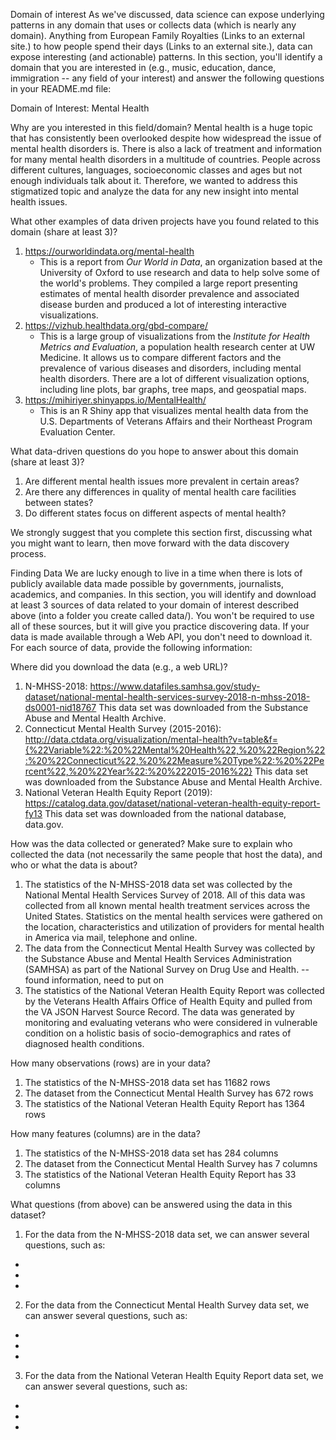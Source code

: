 Domain of interest
As we've discussed, data science can expose underlying patterns in any domain that uses or collects data (which is nearly any domain). Anything from European Family Royalties (Links to an external site.) to how people spend their days (Links to an external site.), data can expose interesting (and actionable) patterns. In this section, you'll identify a domain that you are interested in (e.g., music, education, dance, immigration -- any field of your interest) and answer the following questions in your README.md file:

Domain of Interest: Mental Health

Why are you interested in this field/domain?
Mental health is a huge topic that has consistently been overlooked despite how widespread the issue of mental health disorders is. There is also a lack of treatment and information for many mental health disorders in a multitude of countries. People across different cultures, languages, socioeconomic classes and ages but not enough individuals talk about it. Therefore, we wanted to address this stigmatized topic and analyze the data for any new insight into mental health issues.

What other examples of data driven projects have you found related to this domain (share at least 3)?
1. https://ourworldindata.org/mental-health
    - This is a report from _Our World in Data_, an organization based at the University of Oxford to use research and data to
      help solve some of the world's problems. They compiled a large report presenting estimates of mental health disorder
      prevalence and associated disease burden and produced a lot of interesting interactive visualizations.
2. https://vizhub.healthdata.org/gbd-compare/
    - This is a large group of visualizations from the _Institute for Health Metrics and Evaluation_, a population health
      research center at UW Medicine. It allows us to compare different factors and the prevalence of various diseases and
      disorders, including mental health disorders. There are a lot of different visualization options, including line plots,
      bar graphs, tree maps, and geospatial maps.
3. https://mihiriyer.shinyapps.io/MentalHealth/
    - This is an R Shiny app that visualizes mental health data from the U.S. Departments of Veterans Affairs and their
      Northeast Program Evaluation Center.

What data-driven questions do you hope to answer about this domain (share at least 3)?
1. Are different mental health issues more prevalent in certain areas?
2. Are there any differences in quality of mental health care facilities between states?
3. Do different states focus on different aspects of mental health?

We strongly suggest that you complete this section first, discussing what you might want to learn, then move forward with the data discovery process.

Finding Data
We are lucky enough to live in a time when there is lots of publicly available data made possible by governments, journalists, academics, and companies. In this section, you will identify and download at least 3 sources of data related to your domain of interest described above (into a folder you create called data/). You won't be required to use all of these sources, but it will give you practice discovering data. If your data is made available through a Web API, you don't need to download it. For each source of data, provide the following information:

Where did you download the data (e.g., a web URL)?
1. N-MHSS-2018: https://www.datafiles.samhsa.gov/study-dataset/national-mental-health-services-survey-2018-n-mhss-2018-ds0001-nid18767
This data set was downloaded from the Substance Abuse and Mental Health Archive.
2. Connecticut Mental Health Survey (2015-2016): http://data.ctdata.org/visualization/mental-health?v=table&f={%22Variable%22:%20%22Mental%20Health%22,%20%22Region%22:%20%22Connecticut%22,%20%22Measure%20Type%22:%20%22Percent%22,%20%22Year%22:%20%222015-2016%22}
This data set was downloaded from the Substance Abuse and Mental Health Archive.
3. National Veteran Health Equity Report (2019): https://catalog.data.gov/dataset/national-veteran-health-equity-report-fy13
This data set was downloaded from the national database, data.gov.

How was the data collected or generated? Make sure to explain who collected the data (not necessarily the same people that host the data), and who or what the data is about?
1. The statistics of the N-MHSS-2018 data set was collected by the National Mental Health Services Survey of 2018. All of this data was collected from all known mental health treatment services across the United States. Statistics on the mental health services were gathered on the location, characteristics and utilization of providers for mental health in America via mail, telephone and online.
2. The data from the Connecticut Mental Health Survey was collected by the Substance Abuse and Mental Health Services Administration (SAMHSA) as part of the National Survey on Drug Use and Health.
-- found information, need to put on
3. The statistics of the National Veteran Health Equity Report was collected by the Veterans Health Affairs Office of Health Equity and pulled from the VA JSON Harvest Source Record. The data was generated by monitoring and evaluating veterans who were considered in vulnerable condition on a holistic basis of socio-demographics and rates of diagnosed health conditions.

How many observations (rows) are in your data?
1. The statistics of the N-MHSS-2018 data set has 11682 rows
2. The dataset from the Connecticut Mental Health Survey has 672 rows
3. The statistics of the National Veteran Health Equity Report has 1364 rows

How many features (columns) are in the data?
1. The statistics of the N-MHSS-2018 data set has 284 columns
2. The dataset from the Connecticut Mental Health Survey has 7 columns
3. The statistics of the National Veteran Health Equity Report has 33 columns

What questions (from above) can be answered using the data in this dataset?
1. For the data from the N-MHSS-2018 data set, we can answer several questions, such as:
-
-
-
2. For the data from the Connecticut Mental Health Survey data set, we can answer several questions, such as:
-
-
-
3. For the data from the National Veteran Health Equity Report data set, we can answer several questions, such as:
-
-
-
